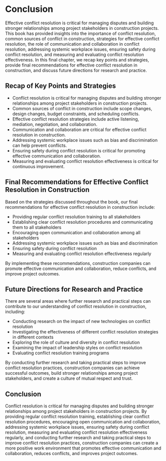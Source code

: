 # Conclusion

Effective conflict resolution is critical for managing disputes and building stronger relationships among project stakeholders in construction projects. This book has provided insights into the importance of conflict resolution, common sources of conflict in construction, strategies for effective conflict resolution, the role of communication and collaboration in conflict resolution, addressing systemic workplace issues, ensuring safety during conflict resolution, and measuring and evaluating conflict resolution effectiveness. In this final chapter, we recap key points and strategies, provide final recommendations for effective conflict resolution in construction, and discuss future directions for research and practice.

Recap of Key Points and Strategies
----------------------------------

* Conflict resolution is critical for managing disputes and building stronger relationships among project stakeholders in construction projects.
* Common sources of conflict in construction include scope changes, design changes, budget constraints, and scheduling conflicts.
* Effective conflict resolution strategies include active listening, mediation, negotiation, and collaboration.
* Communication and collaboration are critical for effective conflict resolution in construction.
* Addressing systemic workplace issues such as bias and discrimination can help prevent conflicts.
* Ensuring safety during conflict resolution is critical for promoting effective communication and collaboration.
* Measuring and evaluating conflict resolution effectiveness is critical for continuous improvement.

Final Recommendations for Effective Conflict Resolution in Construction
-----------------------------------------------------------------------

Based on the strategies discussed throughout the book, our final recommendations for effective conflict resolution in construction include:

* Providing regular conflict resolution training to all stakeholders
* Establishing clear conflict resolution procedures and communicating them to all stakeholders
* Encouraging open communication and collaboration among all stakeholders
* Addressing systemic workplace issues such as bias and discrimination
* Ensuring safety during conflict resolution
* Measuring and evaluating conflict resolution effectiveness regularly

By implementing these recommendations, construction companies can promote effective communication and collaboration, reduce conflicts, and improve project outcomes.

Future Directions for Research and Practice
-------------------------------------------

There are several areas where further research and practical steps can contribute to our understanding of conflict resolution in construction, including:

* Conducting research on the impact of new technologies on conflict resolution
* Investigating the effectiveness of different conflict resolution strategies in different contexts
* Exploring the role of culture and diversity in conflict resolution
* Examining the impact of leadership styles on conflict resolution
* Evaluating conflict resolution training programs

By conducting further research and taking practical steps to improve conflict resolution practices, construction companies can achieve successful outcomes, build stronger relationships among project stakeholders, and create a culture of mutual respect and trust.

Conclusion
----------

Conflict resolution is critical for managing disputes and building stronger relationships among project stakeholders in construction projects. By providing regular conflict resolution training, establishing clear conflict resolution procedures, encouraging open communication and collaboration, addressing systemic workplace issues, ensuring safety during conflict resolution, measuring and evaluating conflict resolution effectiveness regularly, and conducting further research and taking practical steps to improve conflict resolution practices, construction companies can create a more positive work environment that promotes effective communication and collaboration, reduces conflicts, and improves project outcomes.